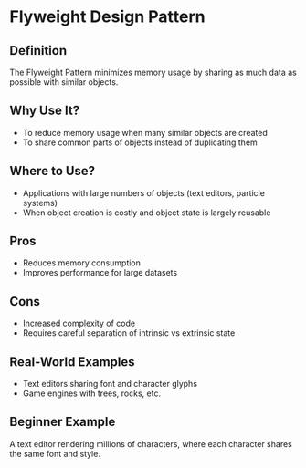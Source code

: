# Flyweight Design Pattern

## Definition
The Flyweight Pattern minimizes memory usage by sharing as much data as possible with similar objects.

## Why Use It?
- To reduce memory usage when many similar objects are created
- To share common parts of objects instead of duplicating them

## Where to Use?
- Applications with large numbers of objects (text editors, particle systems)
- When object creation is costly and object state is largely reusable

## Pros
- Reduces memory consumption
- Improves performance for large datasets

## Cons
- Increased complexity of code
- Requires careful separation of intrinsic vs extrinsic state

## Real-World Examples
- Text editors sharing font and character glyphs
- Game engines with trees, rocks, etc.

## Beginner Example
A text editor rendering millions of characters, where each character shares the same font and style.
